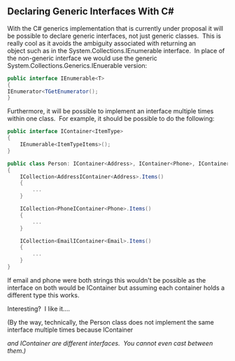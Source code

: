 ## Declaring Generic Interfaces With C#

With the C# generics implementation that is currently under proposal it will be possible to declare generic interfaces, not just generic classes.  This is really cool as it avoids the ambiguity associated with returning an object such as in the System.Collections.IEnumerable interface.  In place of the non-generic interface we would use the generic System.Collections.Generics.IEnuerable version:

```csharp
public interface IEnumerable<T>
{
IEnumerator<TGetEnumerator();
}
```

Furthermore, it will be possible to implement an interface multiple times within one class.  For example, it should be possible to do the following:

```csharp
public interface IContainer<ItemType>
{
    IEnumerable<ItemTypeItems>();
}

public class Person: IContainer<Address>, IContainer<Phone>, IContainer<Email>
{
    ICollection<AddressIContainer<Address>.Items()
    {
        ...
    }

    ICollection<PhoneIContainer<Phone>.Items()
    {
        ...
    }

    ICollection<EmailIContainer<Email>.Items()
    {
        ...
    }
}
```
If email and phone were both strings this wouldn't be possible as the interface on both would be IContainer<string> but assuming each container holds a different type this works.

Interesting?  I like it....

(By the way, technically, the Person class does not implement the same interface multiple times because IContainer<Address> and IContainer<Phone> are different interfaces.  You cannot even cast between them.)

